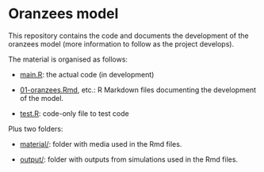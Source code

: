 # Oranzees model

This repository contains the code and documents the development of the oranzees model (more information to follow as the project develops).

The material is organised as follows:

* [main.R](main.R): the actual code (in development)

* [01-oranzees.Rmd](01-oranzees.Rmd), etc.: R Markdown files documenting the development of the model.

* [test.R](test.R): code-only file to test code 

Plus two folders:

* [material/](material): folder with media used in the Rmd files.

* [output/](output): folder with outputs from simulations used in the Rmd files.